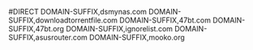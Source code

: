#DIRECT
DOMAIN-SUFFIX,dsmynas.com
DOMAIN-SUFFIX,downloadtorrentfile.com
DOMAIN-SUFFIX,47bt.com
DOMAIN-SUFFIX,47bt.org
DOMAIN-SUFFIX,ignorelist.com
DOMAIN-SUFFIX,asusrouter.com
DOMAIN-SUFFIX,mooko.org
